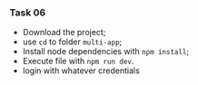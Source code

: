 ### Task 06

- Download the project;
- use `cd` to folder `multi-app`;
- Install node dependencies with `npm install`;
- Execute file with `npm run dev`.
- login with whatever credentials
